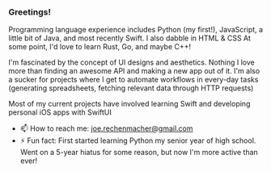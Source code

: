 <!--
**joerex1418/joerex1418** is a ✨ _special_ ✨ repository because its `README.md` (this file) appears on your GitHub profile.
-->

### Greetings!

Programming language experience includes Python (my first!), JavaScript, a little bit of Java, and most recently Swift. I also dabble in HTML & CSS
At some point, I'd love to learn Rust, Go, and maybe C++!

I'm fascinated by the concept of UI designs and aesthetics. Nothing I love more than finding an awesome API and making a new app out of it. I'm also a sucker for projects where I get to automate workflows in every-day tasks (generating spreadsheets, fetching relevant data through HTTP requests)

Most of my current projects have involved learning Swift and developing personal iOS apps with SwiftUI

- 📫 How to reach me: joe.rechenmacher@gmail.com
- ⚡ Fun fact: First started learning Python my senior year of high school. Went on a 5-year hiatus for some reason, but now I'm more active than ever!


